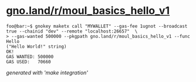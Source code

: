 # [gno.land/r/moul_basics_hello_v1](https://gno.land/r/moul_basics_hello_v1)

```console
foo@bar:~$ gnokey maketx call "MYWALLET" --gas-fee 1ugnot --broadcast true --chainid "dev" --remote "localhost:26657"  \
> --gas-wanted 500000 --pkgpath gno.land/r/moul_basics_hello_v1 --func Hello
("Hello World!" string)
OK!
GAS WANTED: 500000
GAS USED:   70660
```

_generated with 'make integration'_
